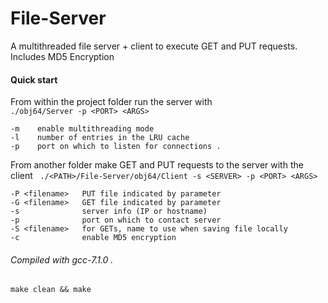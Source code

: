 # File-Server    
A multithreaded file server + client to execute GET and PUT requests. Includes MD5 Encryption  

#### Quick start  
From within the project folder run the server with  
`./obj64/Server -p <PORT> <ARGS>`  
````
-m    enable multithreading mode  
-l    number of entries in the LRU cache  
-p    port on which to listen for connections . 
````
From another folder make GET and PUT requests to the server with the client   
`./<PATH>/File-Server/obj64/Client -s <SERVER> -p <PORT> <ARGS>`  
````
-P <filename>   PUT file indicated by parameter  
-G <filename>   GET file indicated by parameter  
-s              server info (IP or hostname)  
-p              port on which to contact server  
-S <filename>   for GETs, name to use when saving file locally  
-c              enable MD5 encryption   
````
###### Compiled with gcc-7.1.0 . 
`make clean && make`
